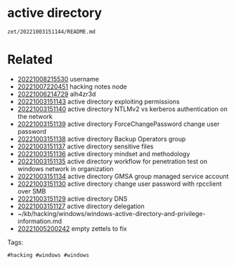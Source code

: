 # active directory 

` zet/20221003151144/README.md `

# Related

- [20221008215530](/zet/20221008215530/README.md) username
- [20221007220451](/zet/20221007220451/README.md) hacking notes node
- [20221006214729](/zet/20221006214729/README.md) alh4zr3d
- [20221003151143](/zet/20221003151143/README.md) active directory  exploiting permissions
- [20221003151140](/zet/20221003151140/README.md) active directory  NTLMv2 vs kerberos authentication on the network
- [20221003151139](/zet/20221003151139/README.md) active directory  ForceChangePassword change user password
- [20221003151138](/zet/20221003151138/README.md) active directory  Backup Operators group
- [20221003151137](/zet/20221003151137/README.md) active directory  sensitive files
- [20221003151136](/zet/20221003151136/README.md) active directory  mindset and methodology
- [20221003151135](/zet/20221003151135/README.md) active directory  workflow for penetration test on windows network in organization
- [20221003151134](/zet/20221003151134/README.md) active directory  GMSA group managed service account
- [20221003151130](/zet/20221003151130/README.md) active directory  change user password with rpcclient over SMB 
- [20221003151129](/zet/20221003151129/README.md) active directory  DNS
- [20221003151127](/zet/20221003151127/README.md) active directory  delegation
- ~/kb/hacking/windows/windows-active-directory-and-privilege-information.md
- [20221005200242](/zet/20221005200242/README.md) empty zettels to fix

Tags:

    #hacking #windows #windows 
